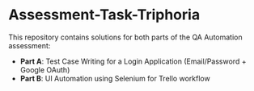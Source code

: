 # Assessment-Task-Triphoria

This repository contains solutions for both parts of the QA Automation assessment:

- **Part A**: Test Case Writing for a Login Application (Email/Password + Google OAuth)
- **Part B**: UI Automation using Selenium for Trello workflow

